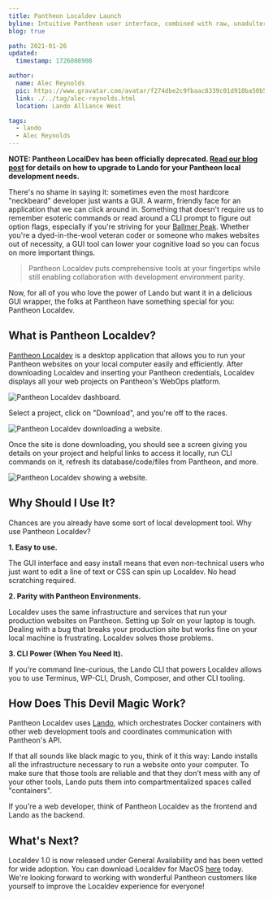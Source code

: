 ```yaml
---
title: Pantheon Localdev Launch
byline: Intuitive Pantheon user interface, combined with raw, unadulterated power of Lando underneath the hood.
blog: true

path: 2021-01-26
updated:
  timestamp: 1726008908

author:
  name: Alec Reynolds
  pic: https://www.gravatar.com/avatar/f274dbe2c9fbaac8339c01d918ba50b5
  link: ./../tag/alec-reynolds.html
  location: Lando Alliance West

tags:
  - lando
  - Alec Reynolds
---
```


**NOTE: Pantheon LocalDev has been officially deprecated. [Read our blog post](./2024-09-10-pantheon-localdev-deprecation.md) for details on how to upgrade to Lando for your Pantheon local development needs.**

There's no shame in saying it: sometimes even the most hardcore "neckbeard" developer just wants a GUI. A warm, friendly face for an application that we can click around in. Something that doesn't require us to remember esoteric commands or read around a CLI prompt to figure out option flags, especially if you're striving for your [Ballmer Peak](https://xkcd.com/323/). Whether you're a dyed-in-the-wool veteran coder or someone who makes websites out of necessity, a GUI tool can lower your cognitive load so you can focus on more important things.

> Pantheon Localdev puts comprehensive tools at your fingertips while still enabling collaboration with development environment parity.

Now, for all of you who love the power of Lando but want it in a delicious GUI wrapper, the folks at Pantheon have something special for you: Pantheon Localdev.

## What is Pantheon Localdev?

[Pantheon Localdev](https://pantheon.io/localdev) is a desktop application that allows you to run your Pantheon websites on your local computer easily and efficiently. After downloading Localdev and inserting your Pantheon credentials, Localdev displays all your web projects on Pantheon's WebOps platform.

![Pantheon Localdev dashboard.](/images/localdev-dashboard.jpg)

Select a project, click on "Download", and you're off to the races.

![Pantheon Localdev downloading a website.](/images/localdev-pulling.jpg)

Once the site is done downloading, you should see a screen giving you details on your project and helpful links to access it locally, run CLI commands on it, refresh its database/code/files from Pantheon, and more.

![Pantheon Localdev showing a website.](/images/localdev-site.jpg)


## Why Should I Use It?

Chances are you already have some sort of local development tool. Why use Pantheon Localdev?

**1. Easy to use.**

The GUI interface and easy install means that even non-technical users who just want to edit a line of text or CSS can spin up Localdev. No head scratching required.

**2. Parity with Pantheon Environments.**

Localdev uses the same infrastructure and services that run your production websites on Pantheon. Setting up Solr on your laptop is tough. Dealing with a bug that breaks your production site but works fine on your local machine is frustrating. Localdev solves those problems.

**3. CLI Power (When You Need It).**

If you're command line-curious, the Lando CLI that powers Localdev allows you to use Terminus, WP-CLI, Drush, Composer, and other CLI tooling.

## How Does This Devil Magic Work?

Pantheon Localdev uses [Lando](https://lando.dev), which orchestrates Docker containers with other web development tools and coordinates communication with Pantheon's API.

If that all sounds like black magic to you, think of it this way: Lando installs all the infrastructure necessary to run a website onto your computer. To make sure that those tools are reliable and that they don't mess with any of your other tools, Lando puts them into compartmentalized spaces called "containers".

If you're a web developer, think of Pantheon Localdev as the frontend and Lando as the backend.

## What's Next?

Localdev 1.0 is now released under General Availability and has been vetted for wide adoption. You can download Localdev for MacOS [here](https://pantheon.io/localdev) today. We're looking forward to working with wonderful Pantheon customers like yourself to improve the Localdev experience for everyone!
